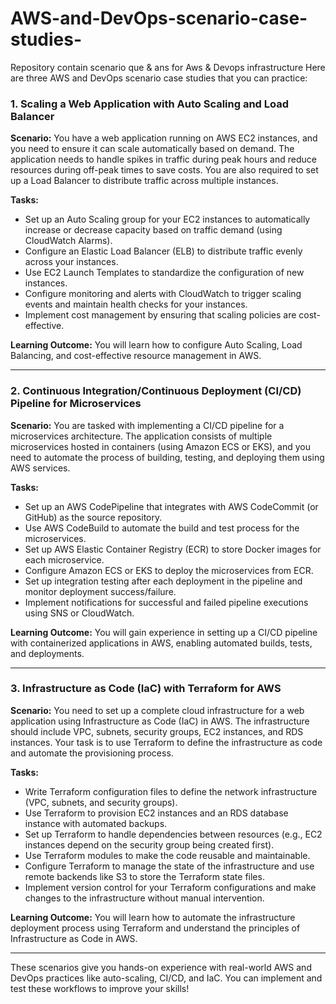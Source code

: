 # AWS-and-DevOps-scenario-case-studies-
Repository contain scenario que &amp; ans for Aws &amp; Devops infrastructure
Here are three AWS and DevOps scenario case studies that you can practice:

### 1. **Scaling a Web Application with Auto Scaling and Load Balancer**
   **Scenario:**
   You have a web application running on AWS EC2 instances, and you need to ensure it can scale automatically based on demand. The application needs to handle spikes in traffic during peak hours and reduce resources during off-peak times to save costs. You are also required to set up a Load Balancer to distribute traffic across multiple instances.

   **Tasks:**
   - Set up an Auto Scaling group for your EC2 instances to automatically increase or decrease capacity based on traffic demand (using CloudWatch Alarms).
   - Configure an Elastic Load Balancer (ELB) to distribute traffic evenly across your instances.
   - Use EC2 Launch Templates to standardize the configuration of new instances.
   - Configure monitoring and alerts with CloudWatch to trigger scaling events and maintain health checks for your instances.
   - Implement cost management by ensuring that scaling policies are cost-effective.

   **Learning Outcome:**
   You will learn how to configure Auto Scaling, Load Balancing, and cost-effective resource management in AWS.

---

### 2. **Continuous Integration/Continuous Deployment (CI/CD) Pipeline for Microservices**
   **Scenario:**
   You are tasked with implementing a CI/CD pipeline for a microservices architecture. The application consists of multiple microservices hosted in containers (using Amazon ECS or EKS), and you need to automate the process of building, testing, and deploying them using AWS services.

   **Tasks:**
   - Set up an AWS CodePipeline that integrates with AWS CodeCommit (or GitHub) as the source repository.
   - Use AWS CodeBuild to automate the build and test process for the microservices.
   - Set up AWS Elastic Container Registry (ECR) to store Docker images for each microservice.
   - Configure Amazon ECS or EKS to deploy the microservices from ECR.
   - Set up integration testing after each deployment in the pipeline and monitor deployment success/failure.
   - Implement notifications for successful and failed pipeline executions using SNS or CloudWatch.

   **Learning Outcome:**
   You will gain experience in setting up a CI/CD pipeline with containerized applications in AWS, enabling automated builds, tests, and deployments.

---

### 3. **Infrastructure as Code (IaC) with Terraform for AWS**
   **Scenario:**
   You need to set up a complete cloud infrastructure for a web application using Infrastructure as Code (IaC) in AWS. The infrastructure should include VPC, subnets, security groups, EC2 instances, and RDS instances. Your task is to use Terraform to define the infrastructure as code and automate the provisioning process.

   **Tasks:**
   - Write Terraform configuration files to define the network infrastructure (VPC, subnets, and security groups).
   - Use Terraform to provision EC2 instances and an RDS database instance with automated backups.
   - Set up Terraform to handle dependencies between resources (e.g., EC2 instances depend on the security group being created first).
   - Use Terraform modules to make the code reusable and maintainable.
   - Configure Terraform to manage the state of the infrastructure and use remote backends like S3 to store the Terraform state files.
   - Implement version control for your Terraform configurations and make changes to the infrastructure without manual intervention.

   **Learning Outcome:**
   You will learn how to automate the infrastructure deployment process using Terraform and understand the principles of Infrastructure as Code in AWS.

---

These scenarios give you hands-on experience with real-world AWS and DevOps practices like auto-scaling, CI/CD, and IaC. You can implement and test these workflows to improve your skills!
